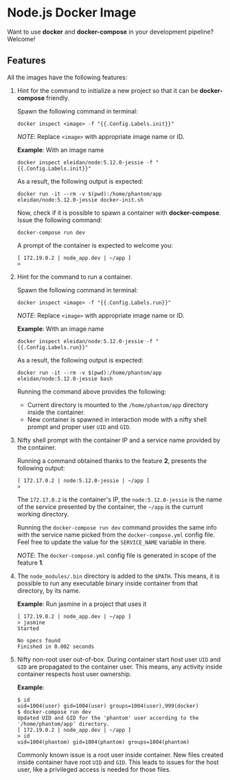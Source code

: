 #   Node.js Docker Image
Want to use **docker** and **docker-compose** in your development pipeline? Welcome!

##  Features
All the images have the following features:
1.  Hint for the command to initialize a new project so that it can be **docker-compose** friendly.

    Spawn the following command in terminal:
    ```
    docker inspect <image> -f "{{.Config.Labels.init}}"
    ```
    *NOTE*: Replace `<image>` with appropriate image name or ID.

    **Example**: With an image name
    ```
    docker inspect eleidan/node:5.12.0-jessie -f "{{.Config.Labels.init}}"
    ```
    As a result, the following output is expected:
    ```
    docker run -it --rm -v $(pwd):/home/phantom/app eleidan/node:5.12.0-jessie docker-init.sh
    ```

    Now, check if it is possible to spawn a container with **docker-compose**.
    Issue the following command:
    ```
    docker-compose run dev
    ```
    A prompt of the container is expected to welcome you:
    ```
    [ 172.19.0.2 | node_app.dev | ~/app ]
    >
    ```

2.  Hint for the command to run a container.

    Spawn the following command in terminal:
    ```
    docker inspect <image> -f "{{.Config.Labels.run}}"
    ```
    *NOTE*: Replace `<image>` with appropriate image name or ID.

    **Example**: With an image name
    ```
    docker inspect eleidan/node:5.12.0-jessie -f "{{.Config.Labels.run}}"
    ```
    As a result, the following output is expected:
    ```
    docker run -it --rm -v $(pwd):/home/phantom/app eleidan/node:5.12.0-jessie bash
    ```

    Running the command above provides the following:
      * Current directory is mounted to the `/home/phantom/app` directory inside the container.
      * New container is spawned in interaction mode with a nifty shell prompt and proper user `UID` and `GID`.

3.  Nifty shell prompt with the container IP and a service name provided by the container.

    Running a command obtained thanks to the feature **2**, presents the following output:
    ```
    [ 172.17.0.2 | node:5.12.0-jessie | ~/app ]
    >
    ```
    The `172.17.0.2` is the container's IP,
    the `node:5.12.0-jessie` is the name of the service presented by the container,
    the `~/app` is the currunt working directory.

    Running the `docker-compose run dev` command provides the same info with the service name picked from the `docker-compose.yml` config file.
    Feel free to update the value for the `SERVICE_NAME` variable in there.

    *NOTE*: The `docker-compose.yml` config file is generated in scope of the feature **1**.

4.  The `node_modules/.bin` directory is added to the `$PATH`.
    This means, it is possible to run any executable binary inside container from that directory, by its name.

    **Example**: Run jasmine in a project that uses it

      ```
      [ 172.19.0.2 | node_app.dev | ~/app ]
      > jasmine
      Started

      No specs found
      Finished in 0.002 seconds
      ```

5.  Nifty non-root user out-of-box.
    During container start host user `UID` and `GID` are propagated to the container user.
    This means, any activity inside container respects host user ownership.

    **Example**:
    ```
    $ id
    uid=1004(user) gid=1004(user) groups=1004(user),999(docker)
    $ docker-compose run dev
    Updated UID and GID for the 'phantom' user according to the '/home/phantom/app' directory.
    [ 172.19.0.2 | node_app.dev | ~/app ]
    > id
    uid=1004(phantom) gid=1004(phantom) groups=1004(phantom)
    ```
    Commonly known issue is a root user inside container.
    New files created inside container have root `UID` and `GID`.
    This leads to issues for the host user, like a privileged access is needed for those files.
